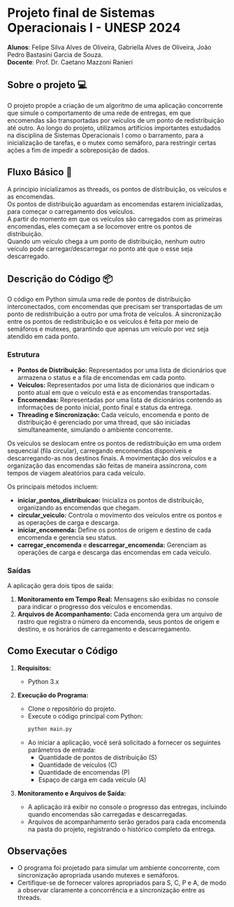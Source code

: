 # Projeto final de Sistemas Operacionais I - UNESP 2024
**Alunos**: Felipe Silva Alves de Oliveira, Gabriella Alves de Oliveira, João Pedro Bastasini Garcia de Souza.<br>
**Docente**: Prof. Dr. Caetano Mazzoni Ranieri

## Sobre o projeto 💻

O projeto propõe a criação de um algoritmo de uma aplicação concorrente que simule o comportamento de uma rede de entregas, em que encomendas são transportadas por veículos de um ponto de redistribuição até outro. Ao longo do projeto, utilizamos artifícios importantes estudados na disciplina de Sistemas Operacionais I como o barramento, para a inicialização de tarefas, e o mutex como semáforo, para restringir certas ações a fim de impedir a sobreposição de dados.

## Fluxo Básico 🚚

A principio inicializamos as threads, os pontos de distribuição, os veículos e as encomendas.<br>
Os pontos de distribuição aguardam as encomendas estarem inicializadas, para começar o carregamento dos veículos.<br>
A partir do momento em que os veículos são carregados com as primeiras encomendas, eles começam a se locomover entre os pontos de distribuição.<br>
Quando um veículo chega a um ponto de distribuição, nenhum outro veículo pode carregar/descarregar no ponto até que o esse seja descarregado.

## Descrição do Código 📦

O código em Python simula uma rede de pontos de distribuição interconectados, com encomendas que precisam ser transportadas de um ponto de redistribuição a outro por uma frota de veículos. A sincronização entre os pontos de redistribuição e os veículos é feita por meio de semáforos e mutexes, garantindo que apenas um veículo por vez seja atendido em cada ponto.

### Estrutura

- **Pontos de Distribuição:** Representados por uma lista de dicionários que armazena o status e a fila de encomendas em cada ponto.
- **Veículos:** Representados por uma lista de dicionários que indicam o ponto atual em que o veículo está e as encomendas transportadas.
- **Encomendas:** Representadas por uma lista de dicionários contendo as informações de ponto inicial, ponto final e status da entrega.
- **Threading e Sincronização:** Cada veículo, encomenda e ponto de distribuição é gerenciado por uma thread, que são iniciadas simultaneamente, simulando o ambiente concorrente.

Os veículos se deslocam entre os pontos de redistribuição em uma ordem sequencial (fila circular), carregando encomendas disponíveis e descarregando-as nos destinos finais. A movimentação dos veículos e a organização das encomendas são feitas de maneira assíncrona, com tempos de viagem aleatórios para cada veículo.

Os principais métodos incluem:
- **iniciar_pontos_distribuicao:** Inicializa os pontos de distribuição, organizando as encomendas que chegam.
- **circular_veiculo:** Controla o movimento dos veículos entre os pontos e as operações de carga e descarga.
- **iniciar_encomenda:** Define os pontos de origem e destino de cada encomenda e gerencia seu status.
- **carregar_encomenda** e **descarregar_encomenda:** Gerenciam as operações de carga e descarga das encomendas em cada veículo.

### Saídas

A aplicação gera dois tipos de saída:
1. **Monitoramento em Tempo Real:** Mensagens são exibidas no console para indicar o progresso dos veículos e encomendas.
2. **Arquivos de Acompanhamento:** Cada encomenda gera um arquivo de rastro que registra o número da encomenda, seus pontos de origem e destino, e os horários de carregamento e descarregamento.

## Como Executar o Código

1. **Requisitos:**
   - Python 3.x

2. **Execução do Programa:**
   - Clone o repositório do projeto.
   - Execute o código principal com Python:
     ```bash
     python main.py
     ```
   - Ao iniciar a aplicação, você será solicitado a fornecer os seguintes parâmetros de entrada:
     - Quantidade de pontos de distribuição (S)
     - Quantidade de veículos (C)
     - Quantidade de encomendas (P)
     - Espaço de carga em cada veículo (A)

3. **Monitoramento e Arquivos de Saída:**
   - A aplicação irá exibir no console o progresso das entregas, incluindo quando encomendas são carregadas e descarregadas.
   - Arquivos de acompanhamento serão gerados para cada encomenda na pasta do projeto, registrando o histórico completo da entrega.

## Observações
- O programa foi projetado para simular um ambiente concorrente, com sincronização apropriada usando mutexes e semáforos.
- Certifique-se de fornecer valores apropriados para S, C, P e A, de modo a observar claramente a concorrência e a sincronização entre as threads.

